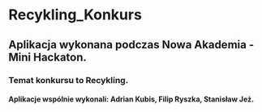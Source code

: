 # Recykling_Konkurs
## Aplikacja wykonana podczas Nowa Akademia - Mini Hackaton.
### Temat konkursu to Recykling.
#### Aplikacje wspólnie wykonali: Adrian Kubis, Filip Ryszka, Stanisław Jeż.
